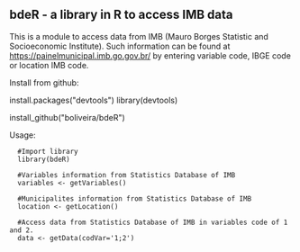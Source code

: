 ## bdeR - a library in R to access IMB data



This is a module to access data from IMB (Mauro Borges Statistic and Socioeconomic Institute). Such information
can be found at https://painelmunicipal.imb.go.gov.br/ by entering variable code, IBGE code or location IMB code.

Install from github: 

install.packages("devtools")
library(devtools)

install_github("boliveira/bdeR")

 Usage:

      #Import library
      library(bdeR)
      
      #Variables information from Statistics Database of IMB 
      variables <- getVariables()
      
      #Municipalites information from Statistics Database of IMB
      location <- getLocation()
      
      #Access data from Statistics Database of IMB in variables code of 1 and 2.
      data <- getData(codVar='1;2')